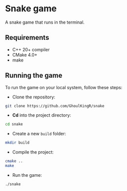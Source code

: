 # Snake game

A snake game that runs in the terminal.

## Requirements

- C++ 20+ compiler
- CMake 4.0+
- make

## Running the game

To run the game on your local system, follow these steps:
- Clone the repository:
```bash
git clone https://github.com/GhoulKingR/snake
```
- **Cd** into the project directory:
```bash
cd snake
```
- Create a new `build` folder:
```bash
mkdir build
```
- Compile the project:
```bash
cmake ..
make
```
- Run the game:
```bash
./snake
```
